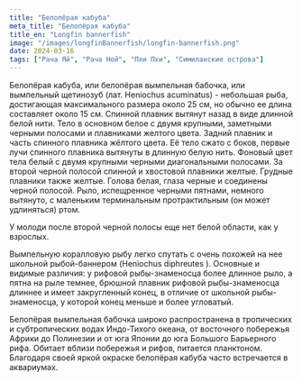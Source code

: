 ```yaml
---
title: "Белопёрая кабуба"
meta_title: "Белопёрая кабуба"
title_en: "Longfin bannerfish"
image: "/images/longfinBannerfish/longfin-bannerfish.png"
date: 2024-03-16
tags: ["Рача Яй", "Рача Ной", "Пхи Пхи", "Симиланские острова"]
---
```

Белопёрая кабуба, или белопёрая вымпельная бабочка, или вымпельный щетинозуб (лат. Heniochus acuminatus) - небольшая рыба, достигающая максимального размера около 25 см, но обычно ее длина составляет около 15 см. Спинной плавник вытянут назад в виде длинной белой нити. Тело в основном белое с двумя крупными, заметными черными полосами и плавниками желтого цвета. Задний плавник и часть спинного плавника жёлтого цвета. Её тело сжато с боков, первые лучи спинного плавника вытянуты в длинную белую нить. Фоновый цвет тела белый с двумя крупными черными диагональными полосами. За второй черной полосой спинной и хвостовой плавники желтые. Грудные плавники также желтые. Голова белая, глаза черные и соединены черной полосой. Рыло, испещренное черными пятнами, немного вытянуто, с маленьким терминальным протрактильным (он может удлиняться) ртом.

У молоди после второй черной полосы еще нет белой области, как у взрослых.

Вымпельную коралловую рыбу легко спутать с очень похожей на нее школьной рыбой-баннером (Heniochus diphreutes ). Основные и видимые различия: у рифовой рыбы-знаменосца более длинное рыло, а пятна на рыле темнее, брюшной плавник рифовой рыбы-знаменосца длиннее и имеет закругленный конец, в отличие от школьной рыбы-знаменосца, у которой конец меньше и более угловатый.

Белопёрая вымпельная бабочка широко распространена в тропических и субтропических водах Индо-Тихого океана, от восточного побережья Африки до Полинезии и от юга Японии до юга Большого Барьерного рифа. Обитает вблизи побережья и рифов, питается планктоном. Благодаря своей яркой окраске белопёрая кабуба часто встречается в аквариумах.

